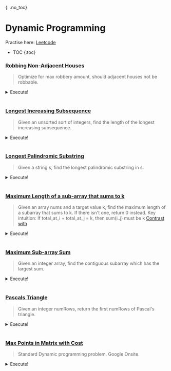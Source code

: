 {: .no_toc}
# Dynamic Programming
Practise here: [Leetcode](https://leetcode.com/list?selectedList=9di6va53)

- TOC
{:toc}

### [Robbing Non-Adjacent Houses](https://leetcode.com/problems/house-robber/)

> Optimize for max robbery amount, should adjacent houses not be robbable. 

<details><summary markdown="span">Execute!</summary>

```python
class Solution:
    def rob(self, nums: List[int]) -> int:
        h = collections.defaultdict(int)
        if len(nums) == 0:
            return 0
        elif len(nums) == 1:
            return nums[0]
        elif len(nums) == 2:
            return max(nums[0], nums[1])

        h[0] = nums[0]
        h[1] = max(nums[0], nums[1])
        for i in range(1, len(nums)):
            h[i] = max(nums[i] + h[i - 2], h[i - 1])

        return max(h.values())

class Solution:
    def rob(self, nums: List[int]) -> int:
        def solve(nums, i):
            if i < 0:
                return 0
            else:
                return max(nums[i] + solve(nums, i - 2), solve(nums, i - 1))

        return solve(nums, len(nums) - 1)

class Solution:
    def rob(self, nums: List[int]) -> int:
        def solve(nums, i):
            if i < 0:
                return 0
            elif i in memo:
                return memo[i]
            else:
                memo[i] = max( nums[i] + solve(nums, i-2), solve(nums, i-1) )
                return memo[i]

        memo = {}
        return solve(nums, len(nums)-1)
```

</details>
<BR>

### [Longest Increasing Subsequence](https://leetcode.com/problems/longest-increasing-subsequence/)

> Given an unsorted sort of integers, find the length of the longest increasing subsequence.

<details><summary markdown="span">Execute!</summary>

```python
class Solution(object):
    def lengthOfLIS(self, nums):
        h = collections.defaultdict(lambda: 1)

        h[0] = 1
        for i in range(1, len(nums)):
            for j in range(0, i):
                if nums[i] > nums[j]:
                    h[i] = max(h[i], h[j] + 1)

        return max(h.values())
```

</details>
<BR>

### [Longest Palindromic Substring](https://leetcode.com/problems/longest-palindromic-substring/)

> Given a string s, find the longest palindromic substring in s.
<details><summary markdown="span">Execute!</summary>

```python
class Solution:
    def longestPalindrome(self, s: str) -> str:
        def palindromeAt(w,l,r):
            while l>=0 and r < len(w) and w[l]==w[r]:
                l -=1
                r +=1
            return w[l+1:r]

        res = ""
        for i in range(0, len(s)):
            odd  = palindromeAt(s,i,i)
            even = palindromeAt(s,i,i+1)
            res = max([res,odd,even], key=len)
        return res
```

</details>
<BR>

### [Maximum Length of a sub-array that sums to k](https://leetcode.com/problems/maximum-size-subarray-sum-equals-k/)
> Given an array nums and a target value k, find the maximum length of a subarray that sums to k.
If there isn't one, return 0 instead.
> Key intuition: If total_at_i + total_at_j = k, then sum(i..j) must be k
> [Contrast with](https://leetcode.com/problems/path-sum-iii/)

<details><summary markdown="span">Execute!</summary>

```python
class Solution:
    def maxSubArrayLen(self, nums: List[int], k: int) -> int:
        h = collections.defaultdict(int)
        total_at_i = 0
        maxLen = 0
        for i in range(0, len(nums)):
            total_at_i += nums[i]
            if total_at_i not in h:
                h[total_at_i] = i

            total_at_j = total_at_i - k
            if total_at_i == k:
                maxLen = max(maxLen, i - 0 + 1)
            elif total_at_j in h:
                maxLen = max(maxLen, i - h[total_at_j])

        return maxLen
```
</details>
<br/>

### [Maximum Sub-array Sum](https://leetcode.com/problems/maximum-subarray/)

> Given an integer array, find the contiguous subarray which has the largest sum. 

<details><summary markdown="span">Execute!</summary>

```python
class Solution:
    def maxSubArray(self, arr: List[int]) -> int:
        h = collections.defaultdict(int)
        for i in range(0, len(arr)):
            if i==0:
                h[i] = arr[i]
            else:
                h[i] = max(arr[i], h[i-1]+arr[i])

        return max(h.values())

    #Explanation
    def maxSubArray(self, n)-> int:
        max_so_far = n[0]
        elements_so_far = [max_so_far]
        for x in n[1:]:
            if x > sum(elements_so_far + [x]):
                elements_so_far = [x]
            else:
                elements_so_far.append(x)
            max_so_far = max(max_so_far, sum(elements_so_far))

        return max_so_far
```

</details>
<BR>

### [Pascals Triangle](https://leetcode.com/problems/pascals-triangle/)

> Given an integer numRows, return the first numRows of Pascal's triangle.

<details><summary markdown="span">Execute!</summary>

```python
class Solution:
    def generate(self, numRows: int) -> List[List[int]]:
        dp = [[1]]
        for i in range(1, numRows):
            tmp = [1] * (i + 1)
            for j in range(1, i):  # First and last should not be overwritten in range 0..i+1 (== 1 to i)
                tmp[j] = dp[i - 1][j - 1] + dp[i - 1][j]
            dp = dp + [tmp]
        return dp
```

</details>
<BR>

### [Max Points in Matrix with Cost](https://leetcode.com/problems/maximum-number-of-points-with-cost/)

> Standard Dynamic programming problem. Google Onsite. 

<details><summary markdown="span">Execute!</summary>

```python
class Solution:
    def maxPoints(self, A: List[List[int]]) -> int:

        if len(A)==0:
            return 0

        if len(A) == 1:
            return max(A)

        n = len(A)    # number of Rows
        m = len(A[0]) # number of Columns

        dp = [[0 for x in range(m)] for x in range(n) ] 

        # First row ready
        for j in range(m):
            dp[0][j] = A[0][j]

        # Second Rows on. 
        for i in range(1,n):
            for j in range(m):
                tmp = []

                for k in range(m):
                    tmp.append(dp[i-1][j] + A[i][k] - abs(k-j) )

                dp[i][j] = max(tmp)
        return max(dp[n-1])
```

</details><BR>
